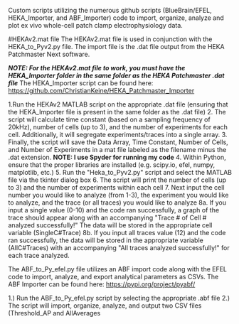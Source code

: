 Custom scripts utilizing the numerous github scripts (BlueBrain/EFEL, HEKA_Importer, and ABF_Importer) code to import, organize, analyze and plot ex vivo whole-cell patch clamp electrophysiology data.



#HEKAv2.mat file
The HEKAv2.mat file is used in conjunction with the HEKA_to_Pyv2.py file.
The import file is the .dat file output from the HEKA Patchmaster Next software.

***NOTE: For the HEKAv2.mat file to work, you must have the HEKA_Importer folder in the same folder as the HEKA Patchmaster .dat file***
The HEKA_Importer script can be found here: https://github.com/ChristianKeine/HEKA_Patchmaster_Importer

1.Run the HEKAv2 MATLAB script on the appropriate .dat file (ensuring that the HEKA_Importer file is present in the same folder as the .dat file)
2. The script will calculate time constant (based on a sampling frequency of 20kHz), number of cells (up to 3), and the number of experiments for each cell. Additionally, it will segregate experiments/traces into a single array.
3. Finally, the script will save the Data Array, Time Constant, Number of Cells, and Number of Experiments in a mat file labeled as the filename minus the .dat extension.
**NOTE: I use Spyder for running my code**
4. Within Python, ensure that the proper libraries are installed (e.g. scipy.io, efel, numpy, matplotlib, etc.)
5. Run the "Heka_to_Pyv2.py" script and select the MATLAB file via the tkinter dialog box
6. The script will print the number of cells (up to 3) and the number of experiments within each cell
7. Next input the cell number you would like to analyze (from 1-3), the experiment you would like to analyze, and the trace (or all traces) you would like to analyze
8a. If you input a single value (0-10) and the code ran successfully, a graph of the trace should appear along with an accompanying "Trace # of Cell # analyzed successfully!" The data will be stored in the appropriate cell variable (SingleC#Trace)
8b. If you input all traces value (12) and the code ran successfully, the data will be stored in the appropriate variable (AllC#Traces) with an accompanying "All traces analyzed successfully!" for each trace analyzed.

The ABF_to_Py_efel.py file utilizes an ABF import code along with the EFEL code to import, analyze, and export analytical parameters as CSVs.
The ABF Importer can be found here: https://pypi.org/project/pyabf/

1.) Run the ABF_to_Py_efel.py script by selecting the appropriate .abf file
2.) The script will import, organize, analyze, and output two CSV files (Threshold_AP and AllAverages
